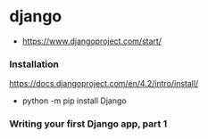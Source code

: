 # django

- https://www.djangoproject.com/start/

### Installation
https://docs.djangoproject.com/en/4.2/intro/install/
- python -m pip install Django

### Writing your first Django app, part 1
